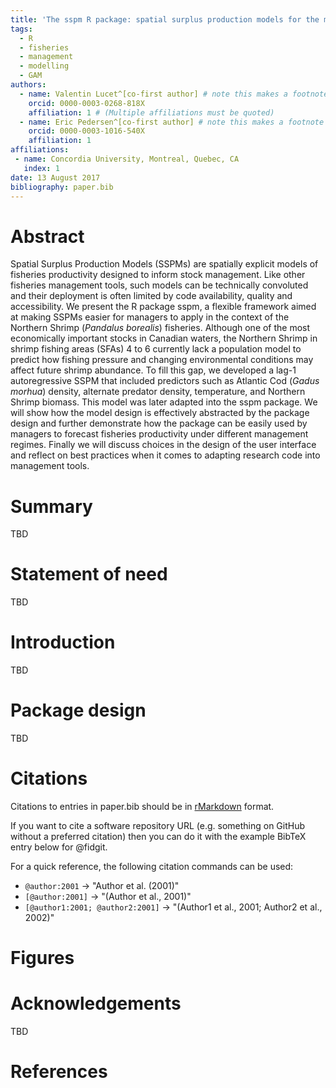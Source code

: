 ```yaml
---
title: 'The sspm R package: spatial surplus production models for the management of northern shrimp fisheries'
tags:
  - R
  - fisheries
  - management
  - modelling
  - GAM
authors:
  - name: Valentin Lucet^[co-first author] # note this makes a footnote saying 'co-first author'
    orcid: 0000-0003-0268-818X
    affiliation: 1 # (Multiple affiliations must be quoted)
  - name: Eric Pedersen^[co-first author] # note this makes a footnote saying 'co-first author'
    orcid: 0000-0003-1016-540X
    affiliation: 1
affiliations:
 - name: Concordia University, Montreal, Quebec, CA
   index: 1
date: 13 August 2017
bibliography: paper.bib
---
```


# Abstract

Spatial Surplus Production Models (SSPMs) are spatially explicit models of fisheries productivity designed to inform stock management. Like other fisheries management tools, such models can be technically convoluted and their deployment is often limited by code availability, quality and accessibility. We present the R package sspm, a flexible framework aimed at making SSPMs easier for managers to apply in the context of the Northern Shrimp (*Pandalus borealis*) fisheries. Although one of the most economically important stocks in Canadian waters, the Northern Shrimp in shrimp fishing areas (SFAs) 4 to 6 currently lack a population model to predict how fishing pressure and changing environmental conditions may affect future shrimp abundance. To fill this gap, we developed a lag-1 autoregressive SSPM that included predictors such as Atlantic Cod (*Gadus morhua*) density, alternate predator density, temperature, and Northern Shrimp biomass. This model was later adapted into the sspm package. We will show how the model design is effectively abstracted by the package design and further demonstrate how the package can be easily used by managers to forecast fisheries productivity under different management regimes. Finally we will discuss choices in the design of the user interface and reflect on best practices when it comes to adapting research code into management tools.

# Summary

TBD

# Statement of need

TBD

# Introduction

TBD

# Package design

TBD

# Citations

Citations to entries in paper.bib should be in
[rMarkdown](http://rmarkdown.rstudio.com/authoring_bibliographies_and_citations.html)
format.

If you want to cite a software repository URL (e.g. something on GitHub without a preferred
citation) then you can do it with the example BibTeX entry below for @fidgit.

For a quick reference, the following citation commands can be used:
- `@author:2001`  ->  "Author et al. (2001)"
- `[@author:2001]` -> "(Author et al., 2001)"
- `[@author1:2001; @author2:2001]` -> "(Author1 et al., 2001; Author2 et al., 2002)"

# Figures
<!--
Figures can be included like this:
![Caption for example figure.\label{fig:example}](figure.png)
and referenced from text using \autoref{fig:example}.

Figure sizes can be customized by adding an optional second parameter:
![Caption for example figure.](figure.png){ width=20% }-->

# Acknowledgements

TBD

# References

